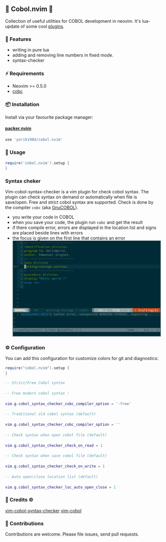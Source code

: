 ## 🎉 Cobol.nvim 🚧

Collection of useful utilities for COBOL development in neovim. It's lua-update of some cool [plugins](README.md#credits).

### 🌟 Features

+ writing in pure lua
+ adding and removing line numbers in fixed mode.
+ syntax-checker

### ⚡️ Requirements

+ Neovim >= 0.5.0
+ [cobc](https://sourceforge.net/projects/open-cobol/)

### 📦 Installation

Install via your favourite package manager:
#### [packer.nvim](https://github.com/wbthomason/packer.nvim)
```lua
use 'yorik1984/cobol.nvim'
```

### 🚀 Usage

```lua
require('cobol.nvim').setup {
}
```
### Syntax cheker

Vim-cobol-syntax-checker is a vim plugin for check cobol syntax.
The plugin can check syntax on demand or automatically when file is save/open.
Free and strict cobol syntax are supported.
Check is done by the compiler `cobc` (aka [GnuCOBOL](https://sourceforge.net/projects/open-cobol/)).

- you write your code in COBOL
- when you save your code, the plugin run `cobc` and get the result
- if there compile error, errors are displayed in the location list and signs are placed beside lines with errors
- the focus is given on the first line that contains an error
![cobol-syntax-checker in action](assets/vim-cobol-syntax-checker.png)


### ⚙️ Configuration

You can add this configuration for customize colors for git and diagnostics:
```lua
require("cobol.nvim").setup {
}
```
```lua
-- Strict/Free Cobol syntax

-- Free modern cobol syntax :

vim.g.cobol_syntax_checker_cobc_compiler_option = '-free'

-- Traditional old cobol syntax (default)

vim.g.cobol_syntax_checker_cobc_compiler_option = ''

-- Check syntax when open cobol file (default)

vim.g.cobol_syntax_checker_check_on_read = 1

-- Check syntax when save cobol file (default)

vim.g.cobol_syntax_checker_check_on_write = 1 

-- Auto open/close location list (default)

vim.g.cobol_syntax_checker_loc_auto_open_close = 1
```

### 🔗 Credits ©️

[vim-cobol-syntax-checker](https://github.com/emmanuelgrognet/vim-cobol-syntax-checker) 
[vim-cobol](https://github.com/emmanuelgrognet/vim-cobol-syntax-checker) 

### 👥 Contributions

Contributions are welcome. Please file issues, send pull requests.

